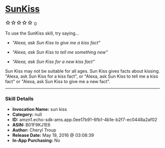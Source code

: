 # [SunKiss](http://alexa.amazon.com/#skills/amzn1.echo-sdk-ams.app.0ee17b91-6fb1-4b1e-b2f7-ec0448a2af02)
![0 stars](../../images/ic_star_border_black_18dp_1x.png)![0 stars](../../images/ic_star_border_black_18dp_1x.png)![0 stars](../../images/ic_star_border_black_18dp_1x.png)![0 stars](../../images/ic_star_border_black_18dp_1x.png)![0 stars](../../images/ic_star_border_black_18dp_1x.png) 0

To use the SunKiss skill, try saying...

* *"Alexa, ask Sun Kiss to give me a kiss fact"*

* *"Alexa, ask Sun Kiss to tell me something new"*

* *"Alexa, ask Sun Kiss for a new kiss fact"*

Sun Kiss may not be suitable for all ages. Sun Kiss gives facts about kissing.  "Alexa, ask Sun Kiss for a kiss fact", or "Alexa, ask Sun Kiss to tell me a kiss fact" or "Alexa, ask Sun Kiss to give me a new fact".

***

### Skill Details

* **Invocation Name:** sun kiss
* **Category:** null
* **ID:** amzn1.echo-sdk-ams.app.0ee17b91-6fb1-4b1e-b2f7-ec0448a2af02
* **ASIN:** B01F9KJ1E6
* **Author:** Cheryl Troup
* **Release Date:** May 19, 2016 @ 03:08:39
* **In-App Purchasing:** No
